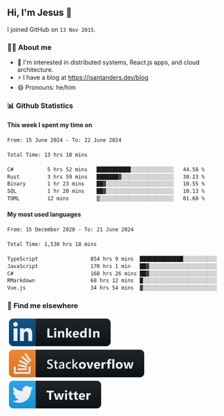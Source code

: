 ## Hi, I'm Jesus 👋

I joined GitHub on `13 Nov 2015`.

<!-- Talking about you -->

### 👨‍💻 About me

- 👦 I'm interested in distributed systems, React.js apps, and cloud architecture.
- ⚡️ I have a blog at <https://jsantanders.dev/blog>
- 😄 Pronouns: he/him

### 📊 Github Statistics

#### This week I spent my time on

<!--START_SECTION:weekly-->

```txt
From: 15 June 2024 - To: 22 June 2024

Total Time: 13 hrs 10 mins

C#           5 hrs 52 mins   ███████████░░░░░░░░░░░░░░   44.58 %
Rust         3 hrs 59 mins   ███████▓░░░░░░░░░░░░░░░░░   30.23 %
Binary       1 hr 23 mins    ██▓░░░░░░░░░░░░░░░░░░░░░░   10.55 %
SQL          1 hr 20 mins    ██▓░░░░░░░░░░░░░░░░░░░░░░   10.13 %
TOML         12 mins         ▒░░░░░░░░░░░░░░░░░░░░░░░░   01.60 %
```

<!--END_SECTION:weekly-->

#### My most used languages

<!--START_SECTION:alltime-->

```txt
From: 15 December 2020 - To: 21 June 2024

Total Time: 1,530 hrs 18 mins

TypeScript                 854 hrs 9 mins  ██████████████░░░░░░░░░░░   55.82 %
JavaScript                 170 hrs 1 min   ██▓░░░░░░░░░░░░░░░░░░░░░░   11.11 %
C#                         168 hrs 26 mins ██▓░░░░░░░░░░░░░░░░░░░░░░   11.01 %
RMarkdown                  68 hrs 12 mins  █░░░░░░░░░░░░░░░░░░░░░░░░   04.46 %
Vue.js                     34 hrs 54 mins  ▓░░░░░░░░░░░░░░░░░░░░░░░░   02.28 %
```

<!--END_SECTION:alltime-->

### 📢 Find me elsewhere

<p>
  <a target="_blank" href="https://linkedin.com/in/jsantanders">
    <img src="https://github.com/jsantanders/jsantanders/blob/master/img/linkedin.svg" alt="LinkedIn" style="vertical-align:top; margin:4px">
  </a>
  
  <a target="_blank" href="https://stackoverflow.com/users/7318331/jesus-santander">
    <img src="https://github.com/jsantanders/jsantanders/blob/master/img/stackoverflow.svg" alt="StackOverflow" style="vertical-align:top; margin:4px">
  </a>
  
  <a target="_blank" href="http://twitter.com/jsantanders">
    <img src="https://github.com/jsantanders/jsantanders/blob/master/img/twitter.svg" alt="Twitter" style="vertical-align:top; margin:4px">
  </a>
</p>
